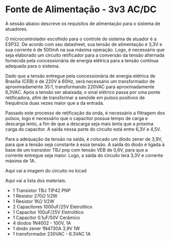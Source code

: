 # Fonte de Alimentação - 3v3 AC/DC

A sessão abaixo descreve os requisitos de alimentação para o sistema de atuadores. 

O microcontrolador escolhido para o controle do sistema de atuador é a ESP32. De acordo com seu datasheet, sua tensão de alimentação é 3,3V e sua corrente é de 500mA na sua máxima operação. Logo, é necessário que seja elaborado um circuito retificador para a conversão da tensão alternada fornecida pela concessionária de energia elétrica para a tensão contínua adequada para o sistema. 

Dado que a tensão entregue pela concessionária de energia elétrica de Brasília (CEB) é de 220V à 60Hz, será necessário um transformador de aproximadamente 35:1, transformando 220VAC para aproximadamente 6,3VAC. Após a tensão ser abaixada, o sinal elétrico passa por uma ponte retificadora, afim de transformar a senóide em pulsos positivos de frequência duas vezes maior que a da entrada.

Passado este processo de retificação da onda, é necessário a filtragem dos pulsos, logo é necessário que o capacitor possua tempo de carga e descarga lento, a fim de que a descarga seja mais lenta que a próxima carga do capacitor. A saída nessa parte do circuito está entre 6,3V e 4,5V.

Para a adequação da tensão na saída, é colocado um diodo zener de 3,9V, para que a tensão seja constante à essa tensão. A saída do diodo é ligada à base de um transistor TBJ pnp com tensão VEB de 0,6V, para que a corrente entregue seja maior. Logo, a saída do circuito terá 3,3V e corrente máxima de 1A.

Aqui vai a imagem do circuito no kicad

Aqui vai a lista dos materiais.

- 1 Transistor TBJ TIP42 PNP
- 1 Resistor 270$\Omega$ 1/2W
- 1 Resistor 1K$\Omega$ 1/2W
- 2 Capacitores 1000uF/25V Eletrolitico
- 1 Capacitor 100uF/25V Eletrolitico
- 1 Capacitor 0.1uF/50V Cerâmico
- 4 diodos 1N4002 - 100V, 1A
- 1 diodo zener 1N4730A 3,9V 1W
- 1 transformador 230VAC - 6.3VAC 1A
